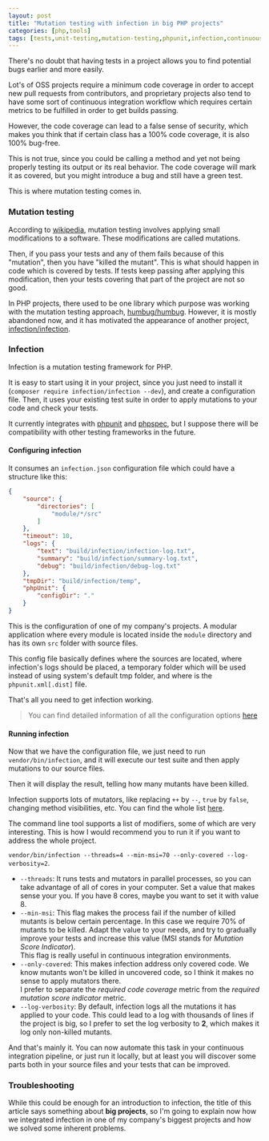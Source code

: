 ```yaml
---
layout: post
title: "Mutation testing with infection in big PHP projects"
categories: [php,tools]
tags: [tests,unit-testing,mutation-testing,phpunit,infection,continuous-integration]
---
```


There's no doubt that having tests in a project allows you to find potential bugs earlier and more easily.

Lot's of OSS projects require a minimum code coverage in order to accept new pull requests from contributors, and proprietary projects also tend to have some sort of continuous integration workflow which requires certain metrics to be fulfilled in order to get builds passing.

However, the code coverage can lead to a false sense of security, which makes you think that if certain class has a 100% code coverage, it is also 100% bug-free.

This is not true, since you could be calling a method and yet not being properly testing its output or its real behavior. The code coverage will mark it as covered, but you might introduce a bug and still have a green test.

This is where mutation testing comes in.

### Mutation testing

According to [wikipedia](https://en.wikipedia.org/wiki/Mutation_testing), mutation testing involves applying small modifications to a software. These modifications are called mutations.

Then, if you pass your tests and any of them fails because of this "mutation", then you have "killed the mutant". This is what should happen in code which is covered by tests. If tests keep passing after applying this modification, then your tests covering that part of the project are not so good.

In PHP projects, there used to be one library which purpose was working with the mutation testing approach, [humbug/humbug](https://github.com/humbug/humbug). However, it is mostly abandoned now, and it has motivated the appearance of another project, [infection/infection](https://infection.github.io/).

### Infection

Infection is a mutation testing framework for PHP.

It is easy to start using it in your project, since you just need to install it (`composer require infection/infection --dev`), and create a configuration file. Then, it uses your existing test suite in order to apply mutations to your code and check your tests.

It currently integrates with [phpunit](https://github.com/sebastianbergmann/phpunit/) and [phpspec](https://github.com/phpspec/phpspec), but I suppose there will be compatibility with other testing frameworks in the future.

#### Configuring infection

It consumes an `infection.json` configuration file which could have a structure like this:

```json
{
    "source": {
        "directories": [
            "module/*/src"
        ]
    },
    "timeout": 10,
    "logs": {
        "text": "build/infection/infection-log.txt",
        "summary": "build/infection/summary-log.txt",
        "debug": "build/infection/debug-log.txt"
    },
    "tmpDir": "build/infection/temp",
    "phpUnit": {
        "configDir": "."
    }
}
```

This is the configuration of one of my company's projects. A modular application where every module is located inside the `module` directory and has its own `src` folder with source files.

This config file basically defines where the sources are located, where infection's logs should be placed, a temporary folder which will be used instead of using system's default tmp folder, and where is the `phpunit.xml[.dist]` file.

That's all you need to get infection working.

> You can find detailed information of all the configuration options [here](https://infection.github.io/guide/usage.html#Configuration)

#### Running infection

Now that we have the configuration file, we just need to run `vendor/bin/infection`, and it will execute our test suite and then apply mutations to our source files.

Then it will display the result, telling how many mutants have been killed.

Infection supports lots of mutators, like replacing `++` by `--`, `true` by `false`, changing method visibilities, etc. You can find the whole list [here](https://infection.github.io/guide/mutators.html).

The command line tool supports a list of modifiers, some of which are very interesting. This is how I would recommend you to run it if you want to address the whole project.

`vendor/bin/infection --threads=4 --min-msi=70 --only-covered --log-verbosity=2`.

* `--threads`: It runs tests and mutators in parallel processes, so you can take advantage of all of cores in your computer. Set a value that makes sense your you. If you have 8 cores, maybe you want to set it with value 8.
* `--min-msi`: This flag makes the process fail if the number of killed mutants is below certain percentage. In this case we require 70% of mutants to be killed. Adapt the value to your needs, and try to gradually improve your tests and increase this value (MSI stands for *Mutation Score Indicator*).<br>This flag is really useful in continuous integration environments.
* `--only-covered`: This makes infection address only covered code. We know mutants won't be killed in uncovered code, so I think it makes no sense to apply mutators there.<br>I prefer to separate the *required code coverage* metric from the *required mutation score indicator* metric.
* `--log-verbosity`: By default, infection logs all the mutations it has applied to your code. This could lead to a log with thousands of lines if the project is big, so I prefer to set the log verbosity to **2**, which makes it log only non-killed mutants.

And that's mainly it. You can now automate this task in your continuous integration pipeline, or just run it locally, but at least you will discover some parts both in your source files and your tests that can be improved.

### Troubleshooting

While this could be enough for an introduction to infection, the title of this article says something about **big projects**, so I'm going to explain now how we integrated infection in one of my company's biggest projects and how we solved some inherent problems.
